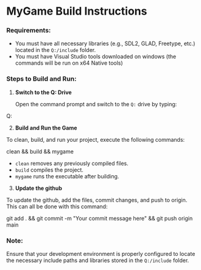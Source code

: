 # MyGame Build Instructions

### Requirements:

- You must have all necessary libraries (e.g., SDL2, GLAD, Freetype, etc.) located in the `Q:/include` folder.
- You must have Visual Studio tools downloaded on windows (the commands will be run on x64 Native tools)

### Steps to Build and Run:

1. **Switch to the Q: Drive**

   Open the command prompt and switch to the `Q:` drive by typing:

Q:

2. **Build and Run the Game**

To clean, build, and run your project, execute the following commands:

clean && build && mygame

- `clean` removes any previously compiled files.
- `build` compiles the project.
- `mygame` runs the executable after building.

3. **Update the github**

To update the github, add the files, commit changes, and push to origin.
This can all be done with this command:

git add . && git commit -m "Your commit message here" && git push origin main

### Note:

Ensure that your development environment is properly configured to locate the necessary include paths and libraries stored in the `Q:/include` folder.
